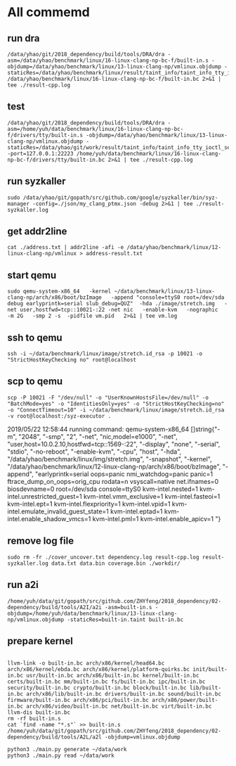 # All commemd

## run dra

```shell script
/data/yhao/git/2018_dependency/build/tools/DRA/dra -asm=/data/yhao/benchmark/linux/16-linux-clang-np-bc-f/built-in.s -objdump=/data/yhao/benchmark/linux/13-linux-clang-np/vmlinux.objdump -staticRes=/data/yhao/benchmark/linux/result/taint_info/taint_info_tty_ioctl_serialize /data/yhao/benchmark/linux/16-linux-clang-np-bc-f/built-in.bc 2>&1 | tee ./result-cpp.log
```

## test

```shell script
/data/yhao/git/2018_dependency/build/tools/DRA/dra -asm=/home/yuh/data/benchmark/linux/16-linux-clang-np-bc-f/drivers/tty/built-in.s -objdump=/data/yhao/benchmark/linux/13-linux-clang-np/vmlinux.objdump -staticRes=/data/yhao/git/work/result/taint_info/taint_info_tty_ioctl_serialize -port=127.0.0.1:22223 /home/yuh/data/benchmark/linux/16-linux-clang-np-bc-f/drivers/tty/built-in.bc 2>&1 | tee ./result-cpp.log
```

## run syzkaller

```shell script
sudo /data/yhao/git/gopath/src/github.com/google/syzkaller/bin/syz-manager -config=./json/my_clang_ptmx.json -debug 2>&1 | tee ./result-syzkaller.log
```

## get addr2line

```shell script
cat ./address.txt | addr2line -afi -e /data/yhao/benchmark/linux/12-linux-clang-np/vmlinux > address-result.txt
```

## start qemu

```shell script
sudo qemu-system-x86_64   -kernel ~/data/benchmark/linux/13-linux-clang-np/arch/x86/boot/bzImage   -append "console=ttyS0 root=/dev/sda debug earlyprintk=serial slub_debug=QUZ"  -hda ./image/stretch.img   -net user,hostfwd=tcp::10021-:22 -net nic   -enable-kvm   -nographic   -m 2G   -smp 2 -s  -pidfile vm.pid   2>&1 | tee vm.log
```

## ssh to qemu

```shell script
ssh -i ~/data/benchmark/linux/image/stretch.id_rsa -p 10021 -o "StrictHostKeyChecking no" root@localhost
```

## scp to qemu

```shell script
scp -P 10021 -F "/dev/null" -o "UserKnownHostsFile=/dev/null" -o "BatchMode=yes" -o "IdentitiesOnly=yes" -o "StrictHostKeyChecking=no" -o "ConnectTimeout=10" -i ~/data/benchmark/linux/image/stretch.id_rsa -v root@localhost:/syz-executor .
```

2019/05/22 12:58:44 running command: qemu-system-x86_64 []string{"-m", "2048", "-smp", "2", "-net", "nic,model=e1000", "-net", "user,host=10.0.2.10,hostfwd=tcp::1569-:22", "-display", "none", "-serial", "stdio", "-no-reboot", "-enable-kvm", "-cpu", "host", "-hda", "/data/yhao/benchmark/linux/img/stretch.img", "-snapshot", "-kernel", "/data/yhao/benchmark/linux/12-linux-clang-np/arch/x86/boot/bzImage", "-append", "earlyprintk=serial oops=panic nmi_watchdog=panic panic=1 ftrace_dump_on_oops=orig_cpu rodata=n vsyscall=native net.ifnames=0 biosdevname=0 root=/dev/sda console=ttyS0 kvm-intel.nested=1 kvm-intel.unrestricted_guest=1 kvm-intel.vmm_exclusive=1 kvm-intel.fasteoi=1 kvm-intel.ept=1 kvm-intel.flexpriority=1 kvm-intel.vpid=1 kvm-intel.emulate_invalid_guest_state=1 kvm-intel.eptad=1 kvm-intel.enable_shadow_vmcs=1 kvm-intel.pml=1 kvm-intel.enable_apicv=1 "}

## remove log file

```shell script
sudo rm -fr ./cover_uncover.txt dependency.log result-cpp.log result-syzkaller.log data.txt data.bin coverage.bin ./workdir/
```

## run a2i

```shell script
/home/yuh/data/git/gopath/src/github.com/ZHYfeng/2018_dependency/02-dependency/build/tools/A2I/a2i -asm=built-in.s -objdump=/home/yuh/data/benchmark/linux/13-linux-clang-np/vmlinux.objdump -staticRes=built-in.taint built-in.bc
```

## prepare kernel
```shell script

llvm-link -o built-in.bc arch/x86/kernel/head64.bc arch/x86/kernel/ebda.bc arch/x86/kernel/platform-quirks.bc init/built-in.bc usr/built-in.bc arch/x86/built-in.bc kernel/built-in.bc certs/built-in.bc mm/built-in.bc fs/built-in.bc ipc/built-in.bc security/built-in.bc crypto/built-in.bc block/built-in.bc lib/built-in.bc arch/x86/lib/built-in.bc drivers/built-in.bc sound/built-in.bc firmware/built-in.bc arch/x86/pci/built-in.bc arch/x86/power/built-in.bc arch/x86/video/built-in.bc net/built-in.bc virt/built-in.bc
llvm-dis built-in.bc
rm -rf built-in.s
cat `find -name "*.s"` >> built-in.s
/home/yuh/data/git/gopath/src/github.com/ZHYfeng/2018_dependency/02-dependency/build/tools/A2L/a2l -objdump=vmlinux.objdump
```

```shell script
python3 ./main.py generate ~/data/work
python3 ./main.py read ~/data/work
```
